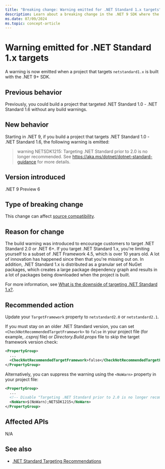 ```yaml
---
title: "Breaking change: Warning emitted for .NET Standard 1.x targets"
description: Learn about a breaking change in the .NET 9 SDK where the a build warning is produced if your project targets any .NET Standard version below 2.0.
ms.date: 07/09/2024
ms.topic: concept-article
---
```

# Warning emitted for .NET Standard 1.x targets

A warning is now emitted when a project that targets `netstandard1.x` is built with the .NET 9+ SDK.

## Previous behavior

Previously, you could build a project that targeted .NET Standard 1.0 - .NET Standard 1.6 without any build warnings.

## New behavior

Starting in .NET 9, if you build a project that targets .NET Standard 1.0 - .NET Standard 1.6, the following warning is emitted:

> warning NETSDK1215: Targeting .NET Standard prior to 2.0 is no longer recommended. See <https://aka.ms/dotnet/dotnet-standard-guidance> for more details.

## Version introduced

.NET 9 Preview 6

## Type of breaking change

This change can affect [source compatibility](../../categories.md#source-compatibility).

## Reason for change

The build warning was introduced to encourage customers to target .NET Standard 2.0 or .NET 6+. If you target .NET Standard 1.x, you're limiting yourself to a subset of .NET Framework 4.5, which is over 10 years old. A lot of innovation has happened since then that you're missing out on. In addition, .NET Standard 1.x is distributed as a granular set of NuGet packages, which creates a large package dependency graph and results in a lot of packages being downloaded when the project is built.

For more information, see [What is the downside of targeting .NET Standard 1.x?](https://github.com/dotnet/designs/blob/main/accepted/2024/net-standard-recommendation.md#what-is-the-downside-of-targeting-net-standard-1x).

## Recommended action

Update your `TargetFramework` property to `netstandard2.0` or `netstandard2.1`.

If you must stay on an older .NET Standard version, you can set `<CheckNotRecommendedTargetFramework>` to `false` in your project file (for example, *.csproj* file) or *Directory.Build.props* file to skip the target framework version check:

```xml
<PropertyGroup>
  ...
  <CheckNotRecommendedTargetFramework>false</CheckNotRecommendedTargetFramework>
</PropertyGroup>
```

Alternatively, you can suppress the warning using the `<NoWarn>` property in your project file:

```xml
<PropertyGroup>
  ...
  <!-- Disable "Targeting .NET Standard prior to 2.0 is no longer recommended." warning -->
  <NoWarn>$(NoWarn);NETSDK1215</NoWarn>
</PropertyGroup>
```

## Affected APIs

N/A

## See also

- [.NET Standard Targeting Recommendations](https://github.com/dotnet/designs/blob/main/accepted/2024/net-standard-recommendation.md)
